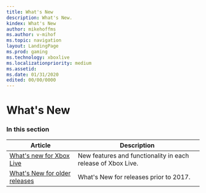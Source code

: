 ```yaml
---
title: What's New
description: What's New.
kindex: What's New
author: mikehoffms
ms.author: v-mihof
ms.topic: navigation
layout: LandingPage
ms.prod: gaming
ms.technology: xboxlive
ms.localizationpriority: medium
ms.assetid:
ms.date: 01/31/2020
edited: 00/00/0000
---
```


# What's New


### In this section

| Article | Description |
|---------|-------------|
| [What's new for Xbox Live](live-whats-new.md) | New features and functionality in each release of Xbox Live. |
| [What's New for older releases](archived/live-whats-new-archived-nav.md) | What's New for releases prior to 2017. |
